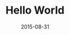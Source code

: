 ---
layout: lecture
title: "Hello World"
date: 2015-08-31
powerpoint: "118125e6-e8a3-453d-8135-c060f982a7d6"
categories : [lectures, 2015]
tags: 
---